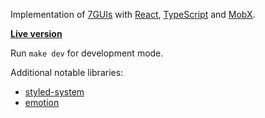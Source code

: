 Implementation of [7GUIs](http://eugenkiss.github.io/7guis/) with 
[React](https://reactjs.org/),
[TypeScript](https://www.typescriptlang.org/) and
[MobX](https://mobx.js.org/).

[**Live version**](https://eugenkiss.github.io/7guis-React-TypeScript-MobX/)

Run `make dev` for development mode.

Additional notable libraries:

- [styled-system](https://github.com/jxnblk/styled-system)
- [emotion](https://emotion.sh/)
